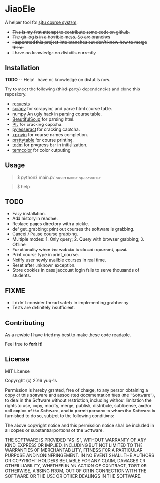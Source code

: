 # JiaoEle

A helper tool for [sjtu course system](http://electsys.sjtu.edu.cn/edu/).

- ~~This is my first attempt to contribute some code on github.~~
- ~~The git log is in a horrible mess. So are branches~~
- ~~I saperated this project into branches but don't know how to merge them.~~
- ~~I have no knowledge on distutils currently.~~

## Installation

**TODO** -- Help! I have no knowledge on distutils now.

Try to meet the following (third-party) dependencies and clone this repository.

- [requests](http://docs.python-requests.org/en/master/)
- [scrapy](https://doc.scrapy.org) for scrapying and parse html course table.
- [numpy](https://github.com/numpy/numpy) An ugly hack in parsing course table.
- [BeautifulSoup](https://pypi.python.org/pypi/beautifulsoup4) for parsing html.
- [PIL](https://github.com/python-pillow/Pillow) for cracking captcha.
- [pytesseract](https://github.com/madmaze/pytesseract) for cracking captcha.
- [xpinyin](https://github.com/lxneng/xpinyin) for course names completion.
- [prettytable](https://github.com/nickl-/prettytable) for course printing.
- [tqdm](https://github.com/tqdm/tqdm) for progress bar in initialization.
- [termcolor](https://github.com/hfeeki/termcolor) for color outputing.

## Usage

> $ python3 main.py `<username>` `<password>`

> $ help

## TODO

- Easy installation.
- Add history in readme.
- Replace pages directory with a pickle.
- def get\_grabbing: print out courses the software is grabbing.
- Cancel / Pause course grabbing.
- Multiple modes: 1. Only query; 2. Query with browser grabbing; 3. Offline
- Functionality when the website is closed: qcurrent, qavai.
- Print course type in print\_course.
- Notify user newly availble courses in real time.
- Reset after unknown exception.
- Store cookies in case jaccount login fails to serve thousands of students.

## FIXME

- I didn't consider thread safety in implementing grabber.py
- Tests are definitely insufficient.

## Contributing

~~As a newbie I have tried my best to make these code readable.~~

Feel free to **fork it!**

## License

MIT License

Copyright (c) 2016 yuq-1s

Permission is hereby granted, free of charge, to any person obtaining a copy
of this software and associated documentation files (the "Software"), to deal
in the Software without restriction, including without limitation the rights
to use, copy, modify, merge, publish, distribute, sublicense, and/or sell
copies of the Software, and to permit persons to whom the Software is
furnished to do so, subject to the following conditions:

The above copyright notice and this permission notice shall be included in all
copies or substantial portions of the Software.

THE SOFTWARE IS PROVIDED "AS IS", WITHOUT WARRANTY OF ANY KIND, EXPRESS OR
IMPLIED, INCLUDING BUT NOT LIMITED TO THE WARRANTIES OF MERCHANTABILITY,
FITNESS FOR A PARTICULAR PURPOSE AND NONINFRINGEMENT. IN NO EVENT SHALL THE
AUTHORS OR COPYRIGHT HOLDERS BE LIABLE FOR ANY CLAIM, DAMAGES OR OTHER
LIABILITY, WHETHER IN AN ACTION OF CONTRACT, TORT OR OTHERWISE, ARISING FROM,
OUT OF OR IN CONNECTION WITH THE SOFTWARE OR THE USE OR OTHER DEALINGS IN THE
SOFTWARE.
